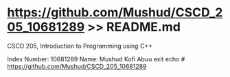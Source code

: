 # https://github.com/Mushud/CSCD_205_10681289 >> README.md
CSCD 205, Introduction to Programming using C++



Index Number: 10681289
Name: Mushud Kofi Abuu
exit 
echo # https://github.com/Mushud/CSCD_205_10681289
